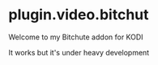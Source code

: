 # plugin.video.bitchut

Welcome to my Bitchute addon for KODI

It works but it's under heavy development